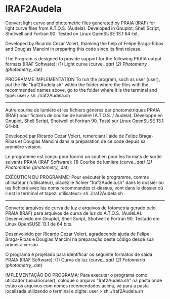 # IRAF2Audela

Convert light curve and photometric files generated by PRAIA (IRAF) for light curve files from A.T.O.S. (Audela). Developed in Gnuplot, Shell Script, Shotwell and Fortran 90. Tested on Linux OpenSUSE 13.1 64-bit.

Developed by Ricardo Cezar Volert, thanking the help of Felipe Braga-Ribas and Douglas Mancini in preparing this code since its first release.

The Program is designed to provide support for the following PRAIA output formats (IRAF Software):
(1) Light curve (curve_*.dat)
(2) Photometry (photometry_*.dat)

PROGRAMME IMPLEMENTATION
  To run the program, such as user (user), put the file "Iraf2Audela.sh" within the folder where the files with the recommended names above, go to the folder where it is the terminal and type:
            user> sh ./Iraf2Audela.sh

-------------

Autre courbe de lumière et les fichiers générés par photométriques PRAIA (IRAF) pour fichiers de courbe de lumière (A.T.O.S. / Audela). Développé en Gnuplot, Shell Script, Shotwell et Fortran 90. Testé sur Linux OpenSUSE 13.1 64-bit.

Développé par Ricardo Cezar Volert, remerciant l'aide de Felipe Braga-Ribas et Douglas Mancini dans la préparation de ce code depuis sa première version.

Le programme est conçu pour fournir un soutien pour les formats de sortie suivants PRAIA (IRAF Software):
(1) Courbe de lumière (curve_*.dat)
(2) Photométrie (photometry_*.dat)

EXÉCUTION DU PROGRAMME:
  Pour exécuter le programme, comme utilisateur (l'utilisateur), placez le fichier "Iraf2Audela.sh" dans le dossier où les fichiers avec les noms recommandés ci-dessus, vont dans le dossier où il est le terminal et tapez:
            utilisateur> sh ./Iraf2Audela.sh
            
-------------

Converte arquivos de curva de luz e arquivos de fotometria gerado pelo PRAIA (IRAF) para arquivos de curva de luz do A.T.O.S. (AudeLA). Desenvolvido em Gnuplot, Shell Script, Shotwell e Fortran 90. Testado em Linux OpenSUSE 13.1 de 64 bits.

Desenvolvido por Ricardo Cezar Volert, agradecendo ajuda de Felipe Braga-Ribas e Douglas Mancini na preparação deste código desde sua primeira versão.

O programa é projetado para identificar os seguinte formatos de saída PRAIA (IRAF Software):
(1) Curva de luz (curve_*.dat)
(2) Fotometria (photometry_*.dat)

IMPLEMENTAÇÃO DO PROGRAMA:
  Para executar o programa como utilizador (usuário/user), coloque o arquivo "Iraf2Audela.sh" na pasta onde estão os arquivos com nomes recomendados acima, vá para a pasta localizada utilizando o terminal e digite:
            user > sh ./Iraf2Audela.sh

